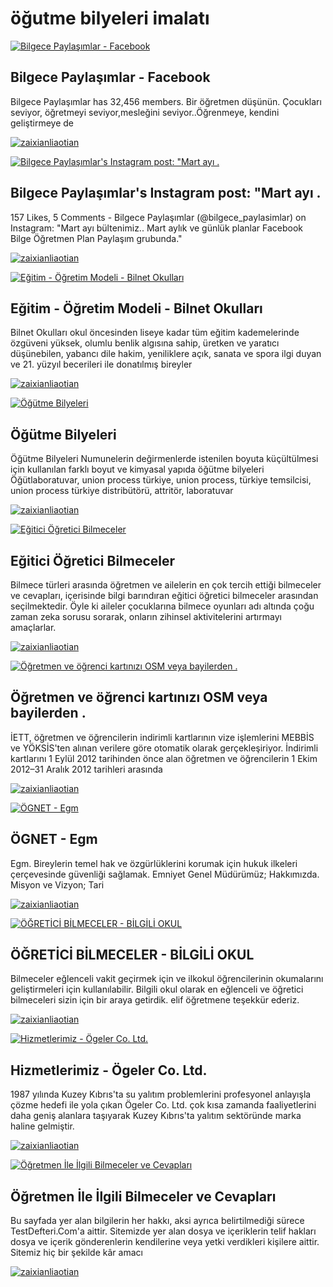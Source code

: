 # öğutme bilyeleri imalatı
<a href="https://mnn.zoosnet.net/LR/Chatpre.aspx?id=MNN94995150&p=https://topgrinding.com/" target="_blank">![Bilgece Paylaşımlar - Facebook](https://github.com/technlg/images/blob/main/29.jpg)</a>
## Bilgece Paylaşımlar - Facebook
Bilgece Paylaşımlar has 32,456 members. Bir öğretmen düşünün. Çocukları seviyor, öğretmeyi seviyor,mesleğini seviyor..Öğrenmeye, kendini geliştirmeye de
<a href="https://mnn.zoosnet.net/LR/Chatpre.aspx?id=MNN94995150&p=https://topgrinding.com/" target="_blank"><img src="https://github.com/technlg/images/raw/main/chat11.jpg" alt="zaixianliaotian"/></a><a href="//whatsapp.shibangsoft.com/WhatsApp.php" ><img src="https://github.com/technlg/images/raw/main/chat11.png" alt=""></a>
<a href="https://mnn.zoosnet.net/LR/Chatpre.aspx?id=MNN94995150&p=https://topgrinding.com/" target="_blank">![Bilgece Paylaşımlar's Instagram post: "Mart ayı .](https://github.com/technlg/images/blob/main/35.jpg)</a>
## Bilgece Paylaşımlar's Instagram post: "Mart ayı .
157 Likes, 5 Comments - Bilgece Paylaşımlar (@bilgece_paylasimlar) on Instagram: "Mart ayı bültenimiz.. Mart aylık ve günlük planlar Facebook Bilge Öğretmen Plan Paylaşım grubunda."
<a href="https://mnn.zoosnet.net/LR/Chatpre.aspx?id=MNN94995150&p=https://topgrinding.com/" target="_blank"><img src="https://github.com/technlg/images/raw/main/chat11.jpg" alt="zaixianliaotian"/></a><a href="//whatsapp.shibangsoft.com/WhatsApp.php" ><img src="https://github.com/technlg/images/raw/main/chat11.png" alt=""></a>
<a href="https://mnn.zoosnet.net/LR/Chatpre.aspx?id=MNN94995150&p=https://topgrinding.com/" target="_blank">![Eğitim - Öğretim Modeli - Bilnet Okulları](https://github.com/technlg/images/blob/main/33.jpg)</a>
## Eğitim - Öğretim Modeli - Bilnet Okulları
Bilnet Okulları okul öncesinden liseye kadar tüm eğitim kademelerinde özgüveni yüksek, olumlu benlik algısına sahip, üretken ve yaratıcı düşünebilen, yabancı dile hakim, yeniliklere açık, sanata ve spora ilgi duyan ve 21. yüzyıl becerileri ile donatılmış bireyler
<a href="https://mnn.zoosnet.net/LR/Chatpre.aspx?id=MNN94995150&p=https://topgrinding.com/" target="_blank"><img src="https://github.com/technlg/images/raw/main/chat11.jpg" alt="zaixianliaotian"/></a><a href="//whatsapp.shibangsoft.com/WhatsApp.php" ><img src="https://github.com/technlg/images/raw/main/chat11.png" alt=""></a>
<a href="https://mnn.zoosnet.net/LR/Chatpre.aspx?id=MNN94995150&p=https://topgrinding.com/" target="_blank">![Öğütme Bilyeleri](https://github.com/technlg/images/blob/main/22.jpg)</a>
## Öğütme Bilyeleri
Öğütme Bilyeleri Numunelerin değirmenlerde istenilen boyuta küçültülmesi için kullanılan farklı boyut ve kimyasal yapıda öğütme bilyeleri Öğütlaboratuvar, union process türkiye, union process, türkiye temsilcisi, union process türkiye distribütörü, attritör, laboratuvar 
<a href="https://mnn.zoosnet.net/LR/Chatpre.aspx?id=MNN94995150&p=https://topgrinding.com/" target="_blank"><img src="https://github.com/technlg/images/raw/main/chat11.jpg" alt="zaixianliaotian"/></a><a href="//whatsapp.shibangsoft.com/WhatsApp.php" ><img src="https://github.com/technlg/images/raw/main/chat11.png" alt=""></a>
<a href="https://mnn.zoosnet.net/LR/Chatpre.aspx?id=MNN94995150&p=https://topgrinding.com/" target="_blank">![Eğitici Öğretici Bilmeceler](https://github.com/technlg/images/blob/main/30.jpg)</a>
## Eğitici Öğretici Bilmeceler
Bilmece türleri arasında öğretmen ve ailelerin en çok tercih ettiği bilmeceler ve cevapları, içerisinde bilgi barındıran eğitici öğretici bilmeceler arasından seçilmektedir. Öyle ki aileler çocuklarına bilmece oyunları adı altında çoğu zaman zeka sorusu sorarak, onların zihinsel aktivitelerini artırmayı amaçlarlar. 
<a href="https://mnn.zoosnet.net/LR/Chatpre.aspx?id=MNN94995150&p=https://topgrinding.com/" target="_blank"><img src="https://github.com/technlg/images/raw/main/chat11.jpg" alt="zaixianliaotian"/></a><a href="//whatsapp.shibangsoft.com/WhatsApp.php" ><img src="https://github.com/technlg/images/raw/main/chat11.png" alt=""></a>
<a href="https://mnn.zoosnet.net/LR/Chatpre.aspx?id=MNN94995150&p=https://topgrinding.com/" target="_blank">![Öğretmen ve öğrenci kartınızı OSM veya bayilerden .](https://github.com/technlg/images/blob/main/38.jpg)</a>
## Öğretmen ve öğrenci kartınızı OSM veya bayilerden .
İETT, öğretmen ve öğrencilerin indirimli kartlarının vize işlemlerini MEBBİS ve YÖKSİS'ten alınan verilere göre otomatik olarak gerçekleşiriyor. İndirimli kartlarını 1 Eylül 2012 tarihinden önce alan öğretmen ve öğrencilerin 1 Ekim 2012–31 Aralık 2012 tarihleri arasında 
<a href="https://mnn.zoosnet.net/LR/Chatpre.aspx?id=MNN94995150&p=https://topgrinding.com/" target="_blank"><img src="https://github.com/technlg/images/raw/main/chat11.jpg" alt="zaixianliaotian"/></a><a href="//whatsapp.shibangsoft.com/WhatsApp.php" ><img src="https://github.com/technlg/images/raw/main/chat11.png" alt=""></a>
<a href="https://mnn.zoosnet.net/LR/Chatpre.aspx?id=MNN94995150&p=https://topgrinding.com/" target="_blank">![ÖGNET - Egm](https://github.com/technlg/images/blob/main/6.jpg)</a>
## ÖGNET - Egm
Egm. Bireylerin temel hak ve özgürlüklerini korumak için hukuk ilkeleri çerçevesinde güvenliği sağlamak. Emniyet Genel Müdürümüz; Hakkımızda. Misyon ve Vizyon; Tari
<a href="https://mnn.zoosnet.net/LR/Chatpre.aspx?id=MNN94995150&p=https://topgrinding.com/" target="_blank"><img src="https://github.com/technlg/images/raw/main/chat11.jpg" alt="zaixianliaotian"/></a><a href="//whatsapp.shibangsoft.com/WhatsApp.php" ><img src="https://github.com/technlg/images/raw/main/chat11.png" alt=""></a>
<a href="https://mnn.zoosnet.net/LR/Chatpre.aspx?id=MNN94995150&p=https://topgrinding.com/" target="_blank">![ÖĞRETİCİ BİLMECELER - BİLGİLİ OKUL](https://github.com/technlg/images/blob/main/50.jpg)</a>
## ÖĞRETİCİ BİLMECELER - BİLGİLİ OKUL
Bilmeceler eğlenceli vakit geçirmek için ve ilkokul öğrencilerinin okumalarını geliştirmeleri için kullanılabilir. Bilgili okul olarak en eğlenceli ve öğretici bilmeceleri sizin için bir araya getirdik. elif öğretmene teşekkür ederiz.
<a href="https://mnn.zoosnet.net/LR/Chatpre.aspx?id=MNN94995150&p=https://topgrinding.com/" target="_blank"><img src="https://github.com/technlg/images/raw/main/chat11.jpg" alt="zaixianliaotian"/></a><a href="//whatsapp.shibangsoft.com/WhatsApp.php" ><img src="https://github.com/technlg/images/raw/main/chat11.png" alt=""></a>
<a href="https://mnn.zoosnet.net/LR/Chatpre.aspx?id=MNN94995150&p=https://topgrinding.com/" target="_blank">![Hizmetlerimiz - Ögeler Co. Ltd.](https://github.com/technlg/images/blob/main/40.jpg)</a>
## Hizmetlerimiz - Ögeler Co. Ltd.
1987 yılında Kuzey Kıbrıs'ta su yalıtım problemlerini profesyonel anlayışla çözme hedefi ile yola çıkan Ögeler Co. Ltd. çok kısa zamanda faaliyetlerini daha geniş alanlara taşıyarak Kuzey Kıbrıs'ta yalıtım sektöründe marka haline gelmiştir.
<a href="https://mnn.zoosnet.net/LR/Chatpre.aspx?id=MNN94995150&p=https://topgrinding.com/" target="_blank"><img src="https://github.com/technlg/images/raw/main/chat11.jpg" alt="zaixianliaotian"/></a><a href="//whatsapp.shibangsoft.com/WhatsApp.php" ><img src="https://github.com/technlg/images/raw/main/chat11.png" alt=""></a>
<a href="https://mnn.zoosnet.net/LR/Chatpre.aspx?id=MNN94995150&p=https://topgrinding.com/" target="_blank">![Öğretmen İle İlgili Bilmeceler ve Cevapları](https://github.com/technlg/images/blob/main/5.jpg)</a>
## Öğretmen İle İlgili Bilmeceler ve Cevapları
Bu sayfada yer alan bilgilerin her hakkı, aksi ayrıca belirtilmediği sürece TestDefteri.Com'a aittir. Sitemizde yer alan dosya ve içeriklerin telif hakları dosya ve içerik gönderenlerin kendilerine veya yetki verdikleri kişilere aittir. Sitemiz hiç bir şekilde kâr amacı 
<a href="https://mnn.zoosnet.net/LR/Chatpre.aspx?id=MNN94995150&p=https://topgrinding.com/" target="_blank"><img src="https://github.com/technlg/images/raw/main/chat11.jpg" alt="zaixianliaotian"/></a><a href="//whatsapp.shibangsoft.com/WhatsApp.php" ><img src="https://github.com/technlg/images/raw/main/chat11.png" alt=""></a>
